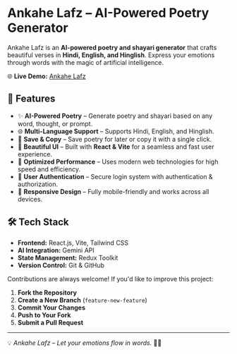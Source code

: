 
#  **Ankahe Lafz** – AI-Powered Poetry Generator  

Ankahe Lafz is an **AI-powered poetry and shayari generator** that crafts beautiful verses in **Hindi, English, and Hinglish**. Express your emotions through words with the magic of artificial intelligence.  

🌐 **Live Demo:** [Ankahe Lafz](https://ankahe-lafz-ai.vercel.app/)  

## 📌 **Features**  

- ✨ **AI-Powered Poetry** – Generate poetry and shayari based on any word, thought, or prompt.  
- 🌐 **Multi-Language Support** – Supports Hindi, English, and Hinglish.  
- 💾 **Save & Copy** – Save poetry for later or copy it with a single click.  
- 🎨 **Beautiful UI** – Built with **React & Vite** for a seamless and fast user experience.  
- 🚀 **Optimized Performance** – Uses modern web technologies for high speed and efficiency.  
- 🔐 **User Authentication** – Secure login system with authentication & authorization.  
- 📱 **Responsive Design** – Fully mobile-friendly and works across all devices.  

## 🛠 **Tech Stack**  

- **Frontend:** React.js, Vite, Tailwind CSS  
- **AI Integration:** Gemini API  
- **State Management:** Redux Toolkit  
- **Version Control:** Git & GitHub  


Contributions are always welcome! If you'd like to improve this project:  

1. **Fork the Repository**  
2. **Create a New Branch** (`feature-new-feature`)  
3. **Commit Your Changes**  
4. **Push to Your Fork**  
5. **Submit a Pull Request**  

---

💡 *Ankahe Lafz – Let your emotions flow in words.* 📝✨  

